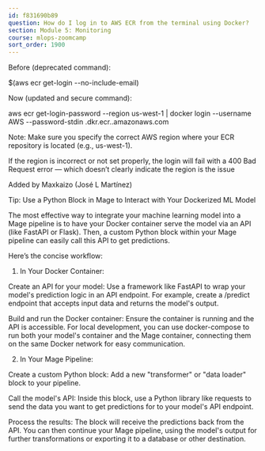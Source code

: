 ```yaml
---
id: f831690b89
question: How do I log in to AWS ECR from the terminal using Docker?
section: Module 5: Monitoring
course: mlops-zoomcamp
sort_order: 1900
---
```


Before (deprecated command):

$(aws ecr get-login --no-include-email)

Now (updated and secure command):

aws ecr get-login-password --region us-west-1 | docker login --username AWS --password-stdin <ACCOUNTID>.dkr.ecr.<REGION>.amazonaws.com

Note: Make sure you specify the correct AWS region where your ECR repository is located (e.g., us-west-1).

If the region is incorrect or not set properly, the login will fail with a 400 Bad Request error — which doesn’t clearly indicate the region is the issue

Added by Maxkaizo (José L Martínez)

Tip: Use a Python Block in Mage to Interact with Your Dockerized ML Model

The most effective way to integrate your machine learning model into a Mage pipeline is to have your Docker container serve the model via an API (like FastAPI or Flask). Then, a custom Python block within your Mage pipeline can easily call this API to get predictions.

Here’s the concise workflow:

1. In Your Docker Container:

Create an API for your model: Use a framework like FastAPI to wrap your model's prediction logic in an API endpoint. For example, create a /predict endpoint that accepts input data and returns the model's output.

Build and run the Docker container: Ensure the container is running and the API is accessible. For local development, you can use docker-compose to run both your model's container and the Mage container, connecting them on the same Docker network for easy communication.

2. In Your Mage Pipeline:

Create a custom Python block: Add a new "transformer" or "data loader" block to your pipeline.

Call the model's API: Inside this block, use a Python library like requests to send the data you want to get predictions for to your model's API endpoint.

Process the results: The block will receive the predictions back from the API. You can then continue your Mage pipeline, using the model's output for further transformations or exporting it to a database or other destination.

